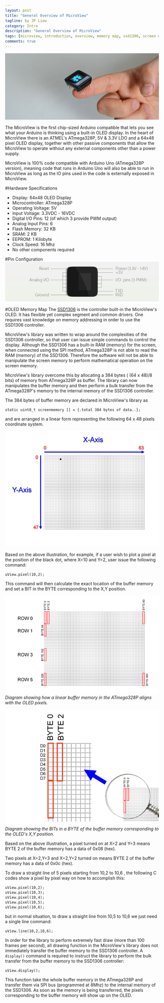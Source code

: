 ```yaml
---
layout: post
title: "General Overview of MicroView"
tagline: by JP Liew
category: Intro
description: "General Overview of MicroView"
tags: [microview, introduction, overview, memory map, ssd1306, screen memory]
comments: true
---
```

![MicroView Image](/images/MicroView_Hero.jpg)

The MicroView is the first chip-sized Arduino compatible that lets you see what your Arduino is thinking using a built-in OLED display. In the heart of MicroView there is an ATMEL's ATmega328P, 5V & 3.3V LDO and a 64x48 pixel OLED display, together with other passive components that allow the MicroView to operate without any external components other than a power supply.

MicroView is 100% code compatible with Arduino Uno (ATmega328P version), meaning code that runs in Arduino Uno will also be able to run in MicroView as long as the IO pins used in the code is externally exposed in MicroView. 

#Hardware Specifications    
* Display: 64x48 OLED Display
* Microcontroller: ATmega328P 
* Operating Voltage: 5V
* Input Voltage: 3.3VDC - 16VDC
* Digital I/O Pins: 12 (of which 3 provide PWM output)
* Analog Input Pins: 6
* Flash Memory: 32 KB
* SRAM: 2 KB
* EEPROM: 1 Kilobyte
* Clock Speed: 16 Mhz
* No other components required

#Pin Configuration
![MicroView pinout](/images/MicroView_pinout.png)

#OLED Memory Map
The [SSD1306](http://www.solomon-systech.com/en/product/display-ic/oled-driver-controller/ssd1306/) is the controller built-in the MicroView's OLED.  It has flexible yet complex segment and common drivers.  One requires vast knowledge on memory addressing in order to use the SSD1306 controller.

MicroView's library was written to wrap around the complexities of the SSD1306 controller, so that user can issue simple commands to control the display. Although the SSD1306 has a built-in RAM (memory) for the screen, when connected using the SPI method, ATmega328P is not able to read the RAM (memory) of the SSD1306. Therefore the software will not be able to manipulate the screen memory to perform mathematical operation on the screen memory.

MicroView's library overcome this by allocating a 384 bytes ( (64 x 48)/8 bits) of memory from ATmega328P as buffer. The library can now manipulates the buffer memory and then perform a bulk transfer from the ATmega328P's memory to the internal memory of the SSD1306 controller. 

The 384 bytes of buffer memory are declared in MicroView's library as

    static uint8_t screenmemory [] = {.total 384 bytes of data..};

and are arranged in a linear form representing the following 64 x 48 pixels coordinate system.

![MicroView Coordinate System](/images/MicroView_Coordinates.png)

Based on the above illustration, for example, if a user wish to plot a pixel at the position of the black dot, where X=10 and Y=2, user issue the following command:

    uView.pixel(10,2);

This command will then calculate the exact location of the buffer memory and set a BIT in the BYTE corresponding to the X,Y position.

![MicroView Memory Map](/images/MicroView_MemoryMap.png)
_Diagram showing how a linear buffer memory in the ATmega328P aligns with the OLED pixels._

![MicroView Data Bits](/images/MicroView_DataBits.png)
_Diagram showing the BITs in a BYTE of the buffer memory corresponding to the OLED's X,Y position._

Based on the above illustration, a pixel turned on at X=2 and Y=3 means BYTE 2 of the buffer memory has a data of 0x08 (hex). 

Two pixels at X=2,Y=3 and X=2,Y=2 turned on means BYTE 2 of the buffer memory has a data of 0x0c (hex).

To draw a straight line of 5 pixels starting from 10,2 to 10,6 , the following C codes show a pixel by pixel way on how to accomplish this:

    uView.pixel(10,2);
    uView.pixel(10,3);
    uView.pixel(10,4);
    uView.pixel(10,5);
    uView.pixel(10,6);

but in normal situation, to draw a straight line from 10,5 to 10,6 we just need a single line command:

    uView.line(10,2,10,6);

In order for the library to perform extremely fast draw (more than 100 frames per second), all drawing function in the MicroView's library does not immediately transfer the buffer memory to the SSD1306 controller. A `display()` command is required to instruct the library to perform the bulk transfer from the buffer memory to the SSD1306 controller:

    uView.display();

This function take the whole buffer memory in the ATmega328P and transfer them via SPI bus (programmed at 8Mhz) to the internal memory of the SSD1306. As soon as the memory is being transferred, the pixels corresponding to the buffer memory will show up on the OLED.
